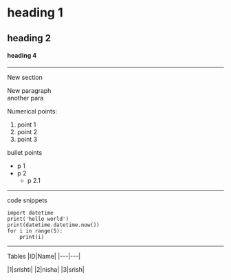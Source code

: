 # heading 1
## heading 2
#### heading 4
---
New section

New paragraph<br>
another para

Numerical points:
1. point 1
2. point 2
3. point 3


bullet points
* p 1
* p 2
  * p 2.1

---
code snippets
```
import datetime
print('hello world')
print(datetime.datetime.now())
for i in range(5):
    print(i)
```

---

Tables
|ID|Name|
|---|---|

|1|srishti|
|2|nisha|
|3|srish|
